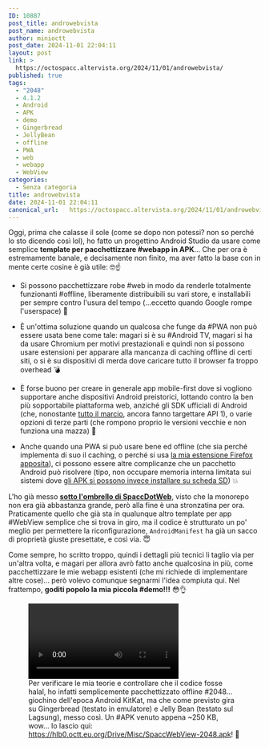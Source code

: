 ```yaml
---
ID: 10887
post_title: androwebvista
post_name: androwebvista
author: minioctt
post_date: 2024-11-01 22:04:11
layout: post
link: >
  https://octospacc.altervista.org/2024/11/01/androwebvista/
published: true
tags:
  - "2048"
  - 4.1.2
  - Android
  - APK
  - demo
  - Gingerbread
  - JellyBean
  - offline
  - PWA
  - web
  - webapp
  - WebView
categories:
  - Senza categoria
title: androwebvista
date: 2024-11-01 22:04:11
canonical_url:   https://octospacc.altervista.org/2024/11/01/androwebvista/
---
```

<!-- wp:paragraph -->
<p>Oggi, prima che calasse il sole (come se dopo non potessi? non so perché lo sto dicendo così lol), ho fatto un progettino Android Studio da usare come semplice <strong>template per pacchettizzare #webapp in APK</strong>... Che per ora è estremamente banale, e decisamente non finito, ma aver fatto la base con in mente certe cosine è già utile: 🤓️☝️</p>
<!-- /wp:paragraph -->

<!-- wp:list -->
<ul class="wp-block-list"><!-- wp:list-item -->
<li>Si possono pacchettizzare robe #web in modo da renderle totalmente funzionanti #offline, liberamente distribuibili su vari store, e installabili per sempre contro l'usura del tempo (...eccetto quando Google rompe l'userspace) 🌋️</li>
<!-- /wp:list-item --></ul>
<!-- /wp:list -->

<!-- wp:list -->
<ul class="wp-block-list"><!-- wp:list-item -->
<li>È un'ottima soluzione quando un qualcosa che funge da #PWA non può essere usata bene come tale: magari si è su #Android TV, magari si ha da usare Chromium per motivi prestazionali e quindi non si possono usare estensioni per apparare alla mancanza di caching offline di certi siti, o si è su dispositivi di merda dove caricare tutto il browser fa troppo overhead 💣️</li>
<!-- /wp:list-item --></ul>
<!-- /wp:list -->

<!-- wp:list -->
<ul class="wp-block-list"><!-- wp:list-item -->
<li>È forse buono per creare in generale app mobile-first dove si vogliono supportare anche dispositivi Android preistorici, lottando contro la ben più sopportabile piattaforma web, anziché gli SDK ufficiali di Android (che, nonostante <a href="/microblog-mirror/2024/10/31/androvecchiaia/">tutto il marcio</a>, ancora fanno targettare API 1), o varie opzioni di terze parti (che rompono proprio le versioni vecchie e non funziona una mazza) 🧱️</li>
<!-- /wp:list-item --></ul>
<!-- /wp:list -->

<!-- wp:list -->
<ul class="wp-block-list"><!-- wp:list-item -->
<li>Anche quando una PWA si può usare bene ed offline (che sia perché implementa di suo il caching, o perché si usa <a href="/microblog-mirror/2024/03/28/pwgoduriaaaa/">la mia estensione Firefox apposita</a>), ci possono essere altre complicanze che un pacchetto Android può risolvere (tipo, non occupare memoria interna limitata sui sistemi dove <a href="/microblog-mirror/2024/10/05/memorroid/">gli APK si possono invece installare su scheda SD</a>) 💥️</li>
<!-- /wp:list-item --></ul>
<!-- /wp:list -->

<!-- wp:paragraph -->
<p>L'ho già messo <a href="https://gitlab.com/SpaccInc/SpaccDotWeb/-/tree/main/SpaccDotWeb.Android"><strong>sotto l'ombrello di SpaccDotWeb</strong></a>, visto che la monorepo non era già abbastanza grande, però alla fine è una stronzatina per ora. Praticamente quello che già sta in qualunque altro template per app #WebView semplice che si trova in giro, ma il codice è strutturato un po' meglio per permettere la riconfigurazione, <code>AndroidManifest</code> ha già un sacco di proprietà giuste presettate, e così via. 😇️</p>
<!-- /wp:paragraph -->

<!-- wp:paragraph -->
<p>Come sempre, ho scritto troppo, quindi i dettagli più tecnici li taglio via per un'altra volta, e magari per allora avrò fatto anche qualcosina in più, come pacchettizzare le mie webapp esistenti (che mi richiede di implementare altre cose)... però volevo comunque segnarmi l'idea compiuta qui. Nel frattempo, <strong>goditi popolo la mia piccola #demo!!!</strong> 😳️👌️</p>
<!-- /wp:paragraph -->

<!-- wp:paragraph -->
<p></p>
<!-- /wp:paragraph -->

<!-- wp:video {"id":10886} -->
<figure class="wp-block-video"><video controls src="{{site.cdnurl}}/assets/uploads/2024/11/VID_20241101_1657310.mp4"></video><figcaption class="wp-element-caption">Per verificare le mia teorie e controllare che il codice fosse halal, ho infatti semplicemente pacchettizzato offline #2048... giochino dell'epoca Android KitKat, ma che come previsto gira su Gingerbread (testato in emulatore) e Jelly Bean (testato sul Lagsung), messo così. Un #APK venuto appena ~250 KB, wow... lo lascio qui: <a href="https://hlb0.octt.eu.org/Drive/Misc/SpaccWebView-2048.apk">https://hlb0.octt.eu.org/Drive/Misc/SpaccWebView-2048.apk</a>! 🤯️</figcaption></figure>
<!-- /wp:video -->